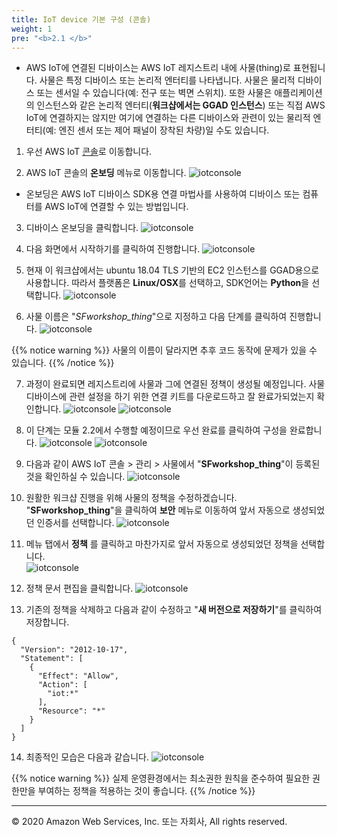 ```yaml
---
title: IoT device 기본 구성 (콘솔)
weight: 1
pre: "<b>2.1 </b>"
---
```



- AWS IoT에 연결된 디바이스는 AWS IoT 레지스트리 내에 사물(thing)로 표현됩니다. 사물은 특정 디바이스 또는 논리적 엔터티를 나타냅니다. 사물은 물리적 디바이스 또는 센서일 수 있습니다(예: 전구 또는 벽면 스위치). 또한 사물은 애플리케이션의 인스턴스와 같은 논리적 엔터티(**워크샵에서는 GGAD 인스턴스**) 또는 직접 AWS IoT에 연결하지는 않지만 여기에 연결하는 다른 디바이스와 관련이 있는 물리적 엔터티(예: 엔진 센서 또는 제어 패널이 장착된 차량)일 수도 있습니다.

1. 우선 AWS IoT [콘솔](https://console.aws.amazon.com/iot/home?region=us-east-1)로 이동합니다. 

2. AWS IoT 콘솔의 **온보딩** 메뉴로 이동합니다. 
![iotconsole](/lab2/image/iotconsole_1.png)

- 온보딩은 AWS IoT 디바이스 SDK용 연결 마법사를 사용하여 디바이스 또는 컴퓨터를 AWS IoT에 연결할 수 있는 방법입니다. 


3. 디바이스 온보딩을 클릭합니다. 
![iotconsole](/lab2/image/iotconsole_2.png)

4. 다음 화면에서 시작하기를 클릭하여 진행합니다.
![iotconsole](/lab2/image/iotconsole_3.png)

5. 현재 이 워크샵에서는 ubuntu 18.04 TLS 기반의 EC2 인스턴스를 GGAD용으로 사용합니다. 따라서 플랫폼은 **Linux/OSX**를 선택하고, SDK언어는 **Python**을 선택합니다. 
![iotconsole](/lab2/image/iotconsole_4.png)

6. 사물 이름은 "*SFworkshop_thing*"으로 지정하고 다음 단계를 클릭하여 진행합니다. 
![iotconsole](/lab2/image/iotconsole_5.png)

{{% notice warning %}}
사물의 이름이 달라지면 추후 코드 동작에 문제가 있을 수 있습니다. 
{{% /notice %}}

7. 과정이 완료되면 레지스트리에 사물과 그에 연결된 정책이 생성될 예정입니다. 사물 디바이스에 관련 설정을 하기 위한 연결 키트를 다운로드하고 잘 완료가되었는지 확인합니다. 
![iotconsole](/lab2/image/iotconsole_6.png)
![iotconsole](/lab2/image/iotconsole_7.png)

8. 이 단계는 모듈 2.2에서 수행할 예정이므로 우선 완료를 클릭하여 구성을 완료합니다. 
![iotconsole](/lab2/image/iotconsole_8.png)
![iotconsole](/lab2/image/iotconsole_9.png)

9. 다음과 같이 AWS IoT 콘솔 > 관리 > 사물에서 "**SFworkshop_thing**"이 등록된 것을 확인하실 수 있습니다. 
![iotconsole](/lab2/image/iotconsole_10.png)

10. 원활한 워크샵 진행을 위해 사물의 정책을 수정하겠습니다. "**SFworkshop_thing**"을 클릭하여 **보안** 메뉴로 이동하여 앞서 자동으로 생성되었던 인증서를 선택합니다. 
![iotconsole](/lab2/image/iotconsole_11.png)

11. 메뉴 탭에서 **정책** 를 클릭하고 마찬가지로 앞서 자동으로 생성되었던 정책을 선택합니다.  
![iotconsole](/lab2/image/iotconsole_12.png)

12. 정책 문서 편집을 클릭합니다. 
![iotconsole](/lab2/image/iotconsole_13.png)

13. 기존의 정책을 삭제하고 다음과 같이 수정하고 "**새 버전으로 저장하기**"를 클릭하여 저장합니다. 
```
{
  "Version": "2012-10-17",
  "Statement": [
    {
      "Effect": "Allow",
      "Action": [
        "iot:*"
      ],
      "Resource": "*"
    }
  ]
}
```

14. 최종적인 모습은 다음과 같습니다. 
![iotconsole](/lab2/image/iotconsole_14.png)

{{% notice warning %}}
실제 운영환경에서는 최소권한 원칙을 준수하여 필요한 권한만을 부여하는 정책을 적용하는 것이 좋습니다. 
{{% /notice %}}


---
© 2020 Amazon Web Services, Inc. 또는 자회사, All rights reserved.
